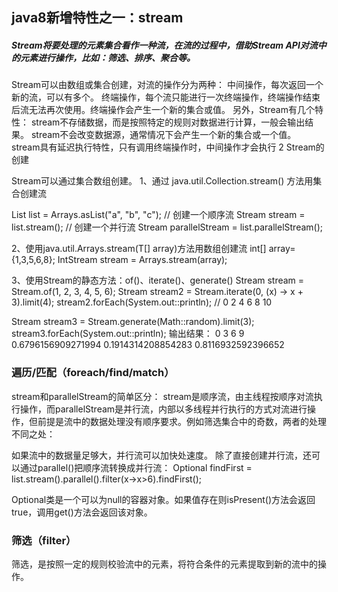 ## java8新增特性之一：stream
##### Stream将要处理的元素集合看作一种流，在流的过程中，借助Stream API对流中的元素进行操作，比如：筛选、排序、聚合等。

Stream可以由数组或集合创建，对流的操作分为两种：
中间操作，每次返回一个新的流，可以有多个。
终端操作，每个流只能进行一次终端操作，终端操作结束后流无法再次使用。终端操作会产生一个新的集合或值。
另外，Stream有几个特性：
stream不存储数据，而是按照特定的规则对数据进行计算，一般会输出结果。
stream不会改变数据源，通常情况下会产生一个新的集合或一个值。
stream具有延迟执行特性，只有调用终端操作时，中间操作才会执行
2 Stream的创建

Stream可以通过集合数组创建。
1、通过 java.util.Collection.stream() 方法用集合创建流

List<String> list = Arrays.asList("a", "b", "c");
// 创建一个顺序流
Stream<String> stream = list.stream();
// 创建一个并行流
Stream<String> parallelStream = list.parallelStream();



2、使用java.util.Arrays.stream(T[] array)方法用数组创建流
int[] array={1,3,5,6,8};
IntStream stream = Arrays.stream(array);


3、使用Stream的静态方法：of()、iterate()、generate()
Stream<Integer> stream = Stream.of(1, 2, 3, 4, 5, 6);
Stream<Integer> stream2 = Stream.iterate(0, (x) -> x + 3).limit(4);
stream2.forEach(System.out::println); // 0 2 4 6 8 10

Stream<Double> stream3 = Stream.generate(Math::random).limit(3);
stream3.forEach(System.out::println);
输出结果：
0 3 6 9
0.6796156909271994
0.1914314208854283
0.8116932592396652



### 遍历/匹配（foreach/find/match）
stream和parallelStream的简单区分： stream是顺序流，由主线程按顺序对流执行操作，而parallelStream是并行流，内部以多线程并行执行的方式对流进行操作，但前提是流中的数据处理没有顺序要求。例如筛选集合中的奇数，两者的处理不同之处：

如果流中的数据量足够大，并行流可以加快处速度。
除了直接创建并行流，还可以通过parallel()把顺序流转换成并行流：
Optional<Integer> findFirst = list.stream().parallel().filter(x->x>6).findFirst();

Optional类是一个可以为null的容器对象。如果值存在则isPresent()方法会返回true，调用get()方法会返回该对象。

### 筛选（filter）
筛选，是按照一定的规则校验流中的元素，将符合条件的元素提取到新的流中的操作。